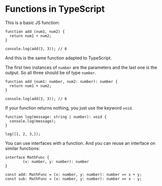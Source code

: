 # Functions in TypeScript

This is a basic JS function:

    function add (num1, num2) {
      return num1 + num2;
    }

    console.log(add(3, 3)); // 6

And this is the same function adapted to TypeScript.

The first two instances of `number` are the parameters and the last one is the output. So all three should be of type `number`.

    function add (num1: number, num2: number): number {
      return num1 + num2;
    }

    console.log(add(3, 3)); // 6

If your function returns nothing, you just use the keyword `void`.

    function log(message: string | number): void {
      console.log(message);
    }

    log([1, 2, 3,]);

You can use interfaces with a function. And you can reuse an interface on similar functions:

    interface MathFunc {
			(x: number, y: number): number
    }

    const add: MathFunc = (x: number, y: number): number => x + y;
    const sub: MathFunc = (x: number, y: number): number => x - y;